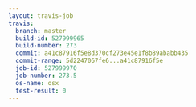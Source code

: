 ```yaml
---
layout: travis-job
travis:
  branch: master
  build-id: 527999965
  build-number: 273
  commit: a41c87916f5e8d370cf273e45e1f8b89ababb435
  commit-range: 5d2247067fe6...a41c87916f5e
  job-id: 527999970
  job-number: 273.5
  os-name: osx
  test-result: 0
---
```

